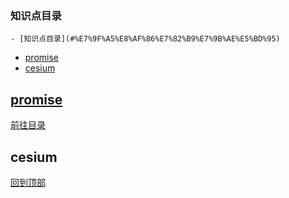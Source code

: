 <!--
 * @Author: likai ‘766173427@qq.com’
 * @Date: 2024-06-25 17:24:06
 * @LastEditors: likai 2806699104@qq.com
 * @LastEditTime: 2024-06-26 15:25:15
 * @FilePath: \cshiDemo\README.md
 * @Description: 这是默认设置,请设置`customMade`, 打开koroFileHeader查看配置 进行设置: https://github.com/OBKoro1/koro1FileHeader/wiki/%E9%85%8D%E7%BD%AE
-->

### <span id=“jump”>知识点目录</span>
<!-- TOC -->

    - [知识点目录](#%E7%9F%A5%E8%AF%86%E7%82%B9%E7%9B%AE%E5%BD%95)
- [promise](#promise)
- [cesium](#cesium)

<!-- /TOC -->
<!-- /TOC -->
## [promise](./promise/promise.md)
[前往目录](./promise/promise.md)

## cesium


[回到顶部](#jump)






